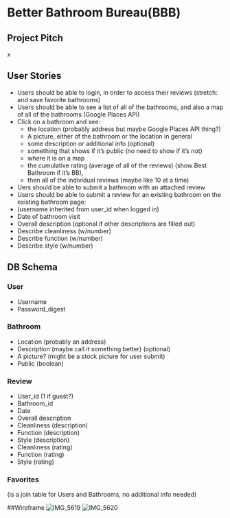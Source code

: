 # Better Bathroom Bureau(BBB)

## Project Pitch

x

## User Stories

- Users should be able to login, in order to access their reviews (stretch: and save favorite bathrooms)
- Users should be able to see a list of all of the bathrooms, and also a map of all of the bathrooms (Google Places API)
- Click on a bathroom and see:
  - the location (probably address but maybe Google Places API thing?)
  - A picture, either of the bathroom or the location in general
  - some description or additional info (optional)
  - something that shows if it’s public (no need to show if it’s not)
  - where it is on a map
  - the cumulative rating (average of all of the reviews) (show Best Bathroom if it’s BB),
  - then all of the individual reviews (maybe like 10 at a time)
- Uers should be able to submit a bathroom with an attached review
- Users should be able to submit a review for an existing bathroom on the existing bathroom page:
- (username inherited from user_id when logged in)
- Date of bathroom visit
- Overall description (optional if other descriptions are filled out)
- Describe cleanliness (w/number)
- Describe function (w/number)
- Describe style (w/number)

## DB Schema
### User
- Username
- Password_digest
### Bathroom
- Location (probably an address)
- Description (maybe call it something better) (optional)
- A picture? (might be a stock picture for user submit)
- Public (boolean)
### Review
- User_id (1 if guest?)
- Bathroom_id
- Date
- Overall description
- Cleanliness (description)
- Function (description)
- Style (description)
- Cleanliness (rating)
- Function (rating)
- Style (rating)
### Favorites
(is a join table for Users and Bathrooms, no additional info needed)

##Wireframe
![IMG_5619](https://user-images.githubusercontent.com/109716310/205367081-beea4524-6af9-49d6-9a4b-262cd69b515a.jpg)
![IMG_5620](https://user-images.githubusercontent.com/109716310/205367031-2a636629-d89e-47f4-8146-5b6db2ddf83b.jpg)
